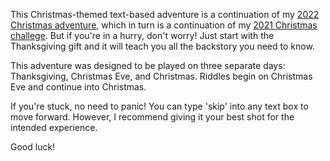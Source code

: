 This Christmas-themed text-based adventure is a continuation of my [2022 Christmas adventure](https://victoriaderidder.github.io/christmas2022/), which in turn is a continuation of my [2021 Christmas challege](https://victoriaderidder.github.io/achristmaschallenge/). But if you're in a hurry, don't worry! Just start with the Thanksgiving gift and it will teach you all the backstory you need to know.

This adventure was designed to be played on three separate days: Thanksgiving, Christmas Eve, and Christmas. Riddles begin on Christmas Eve and continue into Christmas.

If you're stuck, no need to panic! You can type 'skip' into any text box to move forward. However, I recommend giving it your best shot for the intended experience.

Good luck!
